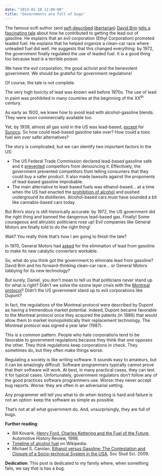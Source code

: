 ```yaml
---
date: "2013-01-10 12:00:00"
title: "Governments are full of bugs"
---
```




The famous scifi author (and [self-described](https://www.youtube.com/watch?feature=player_embedded&#038;v=SCouYdxesKI#at=56) [libertarian](https://en.wikipedia.org/wiki/Libertarianism)) [David Brin](https://en.wikipedia.org/wiki/David_Brin) [tells a fascinating tale](http://davidbrin.blogspot.ca/2013/01/getting-lead-out-quirky-tale-of-saving.html) about how he contributed to getting the lead out of gasoline. He explains that an evil corporation (Ethyl Corporation) promoted leaded fuel. He explains that he helped organize a clean-car race where unleaded fuel did well. He suggests that this changed everything: by 1972, the government finally regulated the use of leaded fuel. It is a good thing too because lead is a terrible poison.

We have the evil corporation, the good activist and the benevolent government. We should be grateful for government regulations!

Of course, the tale is not complete.

The very high toxicity of lead was known well before 1970s. The use of lead in paint was prohibited in many countries at the beginning of the XX<sup>th</sup> century.

As early as 1920, we knew how to avoid lead with alcohol-gasoline blends. They were soon commercially available too.

Yet, by 1939, almost all gas sold in the US was lead-based, [except](http://66.147.244.135/~enviror4/about/ethyl-leaded-gasoline/lead-history-timeline/) for [Sunoco](https://en.wikipedia.org/wiki/Sunoco). So how could lead-based gasoline take over? How could a toxic fuel win over safer alternatives? 

The story is complicated, but we can identify two important factors in the US:

- The US Federal Trade Commission declared lead-based gasoline safe and it [prevented](http://www.studebaker-info.org/Fuel/additives/ethylconflict.html) competitors from denouncing it. Effectively, the government prevented competitors from telling consumers that they could buy a safer product. It also made lawsuits against the proponents of lead-based gasoline improbable.
- The main alternative to lead-based fuels was ethanol-based&hellip; at a time when the US had enacted the [prohibition of alcohol](https://en.wikipedia.org/wiki/Prohibition) and pushed underground its distilleries. Alcohol-based cars must have sounded a bit like cannabis-based cars today.


But Brin&rsquo;s story is still historically accurate: by 1972, the US government did the right thing and banned the dangerous lead-based gas. Finally! Some courageous and altruistic politicians rose up! Evil companies like General Motors are finally told to do the right thing!

Wait? You really think that&rsquo;s how I am going to finish the tale?

In 1970, General Motors had [asked](http://66.147.244.135/~enviror4/about/ethyl-leaded-gasoline/lead-history-timeline/) for the elimination of lead from gasoline to make its new catalytic converters workable. 

So, what do you think got the government to eliminate lead from gasoline? David Brin and his forward-thinking clean-car race&hellip; or General Motors lobbying for its new technology?

But surely, Daniel, you don&rsquo;t mean to tell us that politicians never stand up for what is right? Didn&rsquo;t we solve the ozone layer crisis with the [Montreal protocol](https://en.wikipedia.org/wiki/Montreal_Protocol)? Didn&rsquo;t the US government stand up to evil corporations like Dupont?

In fact, the regulations of the Montreal protocol were described by Dupont as having a tremendous market potential. Indeed, Dupont became favorable to the Montreal protocol once they acquired the patents (in 1986) that would allow them to market monopolistically their replacement technology. The Montreal protocol was signed a year later (1987).

This is a common pattern. People who hate corporations tend to be favorable to government regulations because they think that one opposes the other. They think regulations keep corporations in check. They sometimes do, but they often make things worse.

Regulating a society is like writing software. It sounds easy to amateurs, but it can be amazingly difficult. Software programmers typically cannot prove that their software will work. At best, in many practical cases, they can test it for typical cases. Unfortunately, government regulators don&rsquo;t follow any of the good practices software programmers use. Worse: they never accept bug reports. Worse: they are often in an adversarial setting.

Any programmer will tell you what to do when testing is hard and failure is not an option: keep the software as simple as possible.

That&rsquo;s not at all what government do. And, unsurprisingly, they are full of bugs.

__Further reading__: 

- Bill Kovarik, [Henry Ford, Charles Kettering and the Fuel of the Future](http://www.environmentalhistory.org/billkovarik/research/henry-ford-charles-kettering-and-the-fuel-of-the-future/), Automotive History Review, 1998.
- [Timeline of alcohol fuel](https://en.wikipedia.org/wiki/Timeline_of_alcohol_fuel) on Wikipedia.
- Michael S. Carolan, [Ethanol versus Gasoline: The Contestation and Closure of a Socio-technical System in the USA](http://sss.sagepub.com/content/39/3/421.short), Soc Stud Sci. 2009.


__Dedication__: This post is dedicated to my family where, when something fails, we say that is has a bug.

